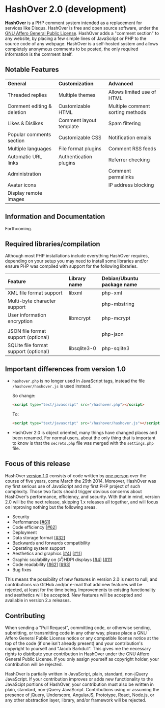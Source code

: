 HashOver 2.0 (development)
========

**HashOver** is a PHP comment system intended as a replacement for services like Disqus. HashOver is free and open source software, under the [GNU Affero General Public License](http://www.gnu.org/licenses/agpl.html). HashOver adds a "comment section" to any website, by placing a few simple lines of JavaScript or PHP to the source code of any webpage. HashOver is a self-hosted system and allows completely anonymous comments to be posted, the only required information is the comment itself.

Notable Features
---
| General                    | Customization           | Advanced                         |
| :------------------------- | :---------------------- | :------------------------------- |
| Threaded replies           | Multiple themes         | Allows limited use of HTML       |
| Comment editing & deletion | Customizable HTML       | Multiple comment sorting methods |
| Likes & Dislikes           | Comment layout template | Spam filtering                   |
| Popular comments section   | Customizable CSS        | Notification emails              |
| Multiple languages         | File format plugins     | Comment RSS feeds                |
| Automatic URL links        | Authentication plugins  | Referrer checking                |
| Administration             |                         | Comment permalinks               |
| Avatar icons               |                         | IP address blocking              |
| Display remote images      |                         |                                  |

Information and Documentation
---
Forthcoming.

Required libraries/compilation
---
Although most PHP installations include everything HashOver requires, depending on your setup you may need to install some libraries and/or ensure PHP was compiled with support for the following libraries.

| Feature                               | Library name | Debian/Ubuntu package name |
| :------------------------------------ | :----------- | :------------------------- |
| XML file format support               | libxml       | php-xml                    |
| Multi-byte character support          |              | php-mbstring               |
| User information encryption           | libmcrypt    | php-mcrypt                 |
|                                       |              |                            |
| JSON file format support (optional)   |              | php-json                   |
| SQLite file format support (optional) | libsqlite3-0 | php-sqlite3                |

Important differences from version 1.0
---
- `hashover.php` is no longer used in JavaScript tags, instead the file `/hashover/hashover.js` is used instead.

  So change:

  ```html
  <script type="text/javascript" src="/hashover.php"></script>
  ```

  To:

  ```html
  <script type="text/javascript" src="/hashover/hashover.js"></script>
  ```

- HashOver 2.0 is object oriented, many things have changed places and been renamed. For normal users, about the only thing that is important to know is that the `secrets.php` file was merged with the `settings.php` file.

Focus of this release
---
HashOver [version 1.0](https://github.com/jacobwb/hashover) consists of code written by [one person](http://tildehash.com/?page=author) over the course of five years, come March the 29th 2014. Moreover, HashOver was my first serious use of JavaScript and my first PHP project of such complexity. Those two facts should trigger obvious concerns about HashOver's performance, efficiency, and security. With that in mind, version 2.0 will be the next release, skipping 1.x releases all together, and will focus on improving nothing but the following areas.

- Security
- Performance [[#61](https://github.com/jacobwb/hashover-next/issues/61)]
- Code efficiency [[#62](https://github.com/jacobwb/hashover-next/issues/62)]
- Deployment
- Data storage format [[#32](https://github.com/jacobwb/hashover-next/issues/32)]
- Backwards and forwards compatibility
- Operating system support
- Aesthetics and graphics [[#4](https://github.com/jacobwb/hashover-next/issues/4)] [[#11](https://github.com/jacobwb/hashover-next/issues/11)]
- Graphic scalability on (*x<sup>i</sup>*)HDPI displays [[#4](https://github.com/jacobwb/hashover-next/issues/4)] [[#11](https://github.com/jacobwb/hashover-next/issues/11)]
- Code readability [[#62](https://github.com/jacobwb/hashover-next/issues/62)] [[#63](https://github.com/jacobwb/hashover-next/issues/63)]
- Bug fixes
		
This means the possibility of new features in version 2.0 is next to null, and contributions via GitHub and/or e-mail that add new features will be rejected, at least for the time being. Improvements to existing functionality and aesthetics will be accepted. New features will be accepted and available in version 2.x releases.

Contributing
---
When sending a "Pull Request", committing code, or otherwise sending, submitting, or transmitting code in any other way, please place a GNU Affero General Public License notice or any compatible license notice at the top of the code (if one isn't already present) and your contribution's copyright to yourself and "Jacob Barkdull". This gives me the necessary rights to distribute your contribution in HashOver under the GNU Affero General Public License. If you only assign yourself as copyright holder, your contribution will be rejected.

HashOver is partially written in JavaScript, plain, standard, non-jQuery JavaScript. If your contribution improves or adds new functionality to the JavaScipt portions of HashOver, your contribution must also be written in plain, standard, non-jQuery JavaScript. Contributions using or assuming the presence of jQuery, Underscore, AngularJS, Prototype, React, Node.js, or any other abstraction layer, library, and/or framework will be rejected.
